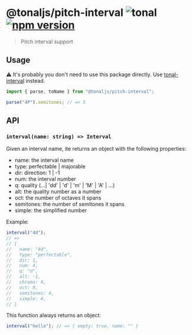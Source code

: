 # @tonaljs/pitch-interval ![tonal](https://img.shields.io/badge/@tonaljs-pitch_interval-yellow.svg?style=flat-square) [![npm version](https://img.shields.io/npm/v/@tonaljs/pitch-interval.svg?style=flat-square)](https://www.npmjs.com/package/@tonaljs/pitch-interval)

> Pitch interval support

## Usage

⚠️ It's probably you don't need to use this package directly. Use [tonal-interval](/packages/interval) instead.

```js
import { parse, toName } from "@tonaljs/pitch-interval";

parse("4P").semitones; // => 5
```

## API

### `interval(name: string) => Interval`

Given an interval name, ite returns an object with the following properties:

- name: the interval name
- type: perfectable | majorable
- dir: direction: 1 | -1
- num: the interval number
- q: quality (...| 'dd' | 'd' | 'm' | 'M' | 'A' | ...)
- alt: the quality number as a number
- oct: the number of octaves it spans
- semitones: the number of semitones it spans
- simple: the simplified number

Example:

```js
interval("4d");
// =>
// {
//   name: "4d",
//   type: "perfectable",
//   dir: 1,
//   num: 4,
//   q: "d",
//   alt: -1,
//   chroma: 4,
//   oct: 0,
//   semitones: 4,
//   simple: 4,
// }
```

This function always returns an object:

```js
interval("hello"); // => { empty: true, name: "" }
```
